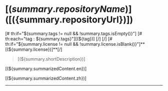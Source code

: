 # [(${summary.repositoryName})]([(${summary.repositoryUrl})])
[# th:if="${summary.tags != null && !summary.tags.isEmpty()}"]
[# th:each="tag : ${summary.tags}"][(${tag})] [/]
[/]
[# th:if="${summary.license != null && !summary.license.isBlank()}"]**[(${summary.license})]**[/]

> [(${summary.shortDescription})]

[(${summary.summarizedContent.en})]

[(${summary.summarizedContent.zh})]

----
